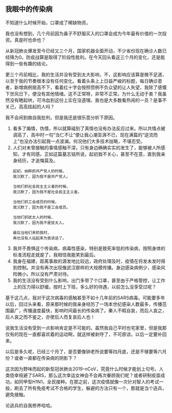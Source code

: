 ## 我眼中的传染病

不知道什么时候开始，口罩成了稀缺物资。

我也没有想到，几个月前因为鼻子不舒服买入的口罩会成为今年最有价值的一次投资。真是时也命也？

从新冠肺炎爆发至今已经又三个月，国家机器全面开动，不少省份现在确诊人数已经降为0。防疫战算是取得了阶段性胜利。在今天回头看这三个月的变化，还是能得到一些有趣的结论。

更三个月前相比，我的生活并没有受到太大影响，不，这影响应该算是微不足道，以至于我的节奏根本没有任何变化。看着头条上上日益严峻的标题，每日确诊患者，新增病例居高不下，看着红十字会按照惯例不负众望的让人失望，我除了感慨下世风日下，便没有其他情绪。这不正常呀，非常不正常。为什么无动于衷？我虽然没有瞎起哄，可冷血到这份上实在没道理。我也是大多数看热闹的一员？是事不关己，高高挂起的人吗？

我不会闲到做自我批判，但是我还是很乐意分析下原因。
1. 看多了煽情，伪情，所以就算碰到了真情也没有办法反应过来。所以共情点被调高了，高中时一句“当仁不让”便让我心潮澎湃不已，现在满篇的“逆流而上”也没办法引起我一点波澜。何况他们大多技术拙略，不堪忍受。
2. 人们对未曾接触的事情感触不深，只有身边确确实实的发生了，能够被人所感知，才有同感。正如这篇墓志铭所说，起初我不关心，甚至不在意，直到我亲身经历，才追悔莫及。
    ```
    起初，纳粹抓共产党人的时候，
    我沉默了，因为我不是共产党人。

    当他们抓社会民主主义者的时候，
    我沉默了，因为我不是社会民主主义者。

    当他们抓工会成员的时候，
    我沉默了，因为我不是工会成员。

    当他们抓犹太人的时候，
    我沉默了，因为我不是犹太人。

    最后当他们来抓我时，
    再也没有人站起来为我说话了。
    ```
3. 我并不畏惧这个传染病，病毒性感染，特别是致死率低的传染病，按照身体的标准流程走就是了，我相信我能笑到最后。
4. 我身在福建，距离事故的源发地比较远，政府处理及时，疫情在将发未发时得到控制。并没有再次出现像武汉那样的大规模传播。身边感染病例少，感染风险微小。所以没有严肃对待。
5. 我的生活没有受到什么影响，出门多带了个口罩，甚至由于严格管控，让工作上的压力得以舒缓。按时上下班，多么好的待遇，以前怎么没享受过呢？

基于这几点，我对于这次病毒的感触甚至不如十几年前的SARS病毒。可能要多年以后，回过头来看，原来那时候的我亲身经历了一场本世纪感染人数最多，传播范围最广，传播速度最快，影响时间最长的传染病了。秦人不暇自哀，而后人哀之，后人哀之而不鉴之，亦使后人而复哀后人也！

说我生活没有受到一点影响肯定是不可能的。虽然我自己平时也宅家里，但是我那仅有的现在一直都喜欢着的运动啊，就这样被剥夺了，不可原谅。以后一定要补回来。

以后是多久呢，已经三个月了，是否要像钟老所说要等四月底，还是不够要等六月份？或者一直都在传染病的阴影下？

这次因为野味而起的新型冠状肺炎2019-nCoV，究竟什么时候才能划上句号。人类侥幸规避了SARS，那么这次幸运女神会不会再次眷顾我们呢？或者研制疫苗成功，如同甲型H1N1，全民接种。在那之前，这次疫情就像一次针对智人的考试一般，刷去了所有免疫考试不合格的学生，躲避的方法只有一个，那就是当个逃兵，避免接触。

论逃兵的自我修养哈哈。
